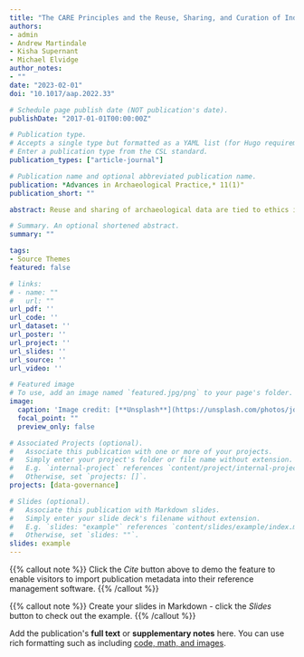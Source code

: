 ```yaml
---
title: "The CARE Principles and the Reuse, Sharing, and Curation of Indigenous Data in Canadian Archaeology"
authors:
- admin
- Andrew Martindale
- Kisha Supernant
- Michael Elvidge
author_notes:
- ""
date: "2023-02-01"
doi: "10.1017/aap.2022.33"

# Schedule page publish date (NOT publication's date).
publishDate: "2017-01-01T00:00:00Z"

# Publication type.
# Accepts a single type but formatted as a YAML list (for Hugo requirements).
# Enter a publication type from the CSL standard.
publication_types: ["article-journal"]

# Publication name and optional abbreviated publication name.
publication: *Advances in Archaeological Practice,* 11(1)"
publication_short: ""

abstract: Reuse and sharing of archaeological data are tied to ethics in data practice, research design, and the rights of Indigenous peoples in decision-making about their heritage. In this article, the authors discuss how the CARE (Collective benefit, Authority to control, Responsibility, and Ethics) principles and Indigenous data governance create intellectual space for archaeological research. We show how archaeologists can use this framework to highlight hidden costs and labor associated with the “data ecosystem,” which are often borne by Indigenous nations and communities. The CARE framework gives voice to Indigenous peoples’ concerns around data sharing, curation, and reuse; ways we can redress these issues; and strategies that facilitate Indigenous nations and communities in deriving collective benefitfrom research. In archaeology, these efforts include greater work on heritage legislation and policy, repositioning Indigenous peoples as active stewards of their data, and building capacity in digital methods and ethical data practice. Each Indigenous nation and community has its own interests, values, and protocols, and we suggest paths to bring data practice into alignment with the CARE framework.

# Summary. An optional shortened abstract.
summary: ""

tags:
- Source Themes
featured: false

# links:
# - name: ""
#   url: ""
url_pdf: ''
url_code: ''
url_dataset: ''
url_poster: ''
url_project: ''
url_slides: ''
url_source: ''
url_video: ''

# Featured image
# To use, add an image named `featured.jpg/png` to your page's folder. 
image:
  caption: 'Image credit: [**Unsplash**](https://unsplash.com/photos/jdD8gXaTZsc)'
  focal_point: ""
  preview_only: false

# Associated Projects (optional).
#   Associate this publication with one or more of your projects.
#   Simply enter your project's folder or file name without extension.
#   E.g. `internal-project` references `content/project/internal-project/index.md`.
#   Otherwise, set `projects: []`.
projects: [data-governance]

# Slides (optional).
#   Associate this publication with Markdown slides.
#   Simply enter your slide deck's filename without extension.
#   E.g. `slides: "example"` references `content/slides/example/index.md`.
#   Otherwise, set `slides: ""`.
slides: example
---
```


{{% callout note %}}
Click the *Cite* button above to demo the feature to enable visitors to import publication metadata into their reference management software.
{{% /callout %}}

{{% callout note %}}
Create your slides in Markdown - click the *Slides* button to check out the example.
{{% /callout %}}

Add the publication's **full text** or **supplementary notes** here. You can use rich formatting such as including [code, math, and images](https://docs.hugoblox.com/content/writing-markdown-latex/).
